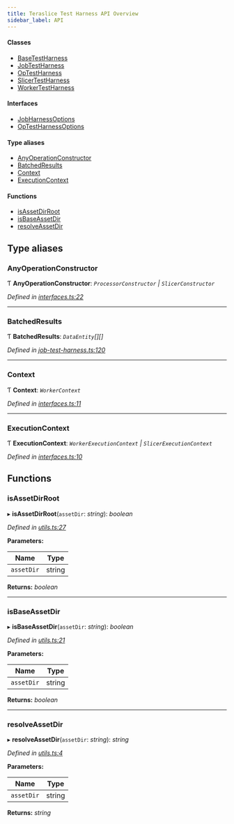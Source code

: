```yaml
---
title: Teraslice Test Harness API Overview
sidebar_label: API
---
```


#### Classes

* [BaseTestHarness](classes/basetestharness.md)
* [JobTestHarness](classes/jobtestharness.md)
* [OpTestHarness](classes/optestharness.md)
* [SlicerTestHarness](classes/slicertestharness.md)
* [WorkerTestHarness](classes/workertestharness.md)

#### Interfaces

* [JobHarnessOptions](interfaces/jobharnessoptions.md)
* [OpTestHarnessOptions](interfaces/optestharnessoptions.md)

#### Type aliases

* [AnyOperationConstructor](overview.md#anyoperationconstructor)
* [BatchedResults](overview.md#batchedresults)
* [Context](overview.md#context)
* [ExecutionContext](overview.md#executioncontext)

#### Functions

* [isAssetDirRoot](overview.md#isassetdirroot)
* [isBaseAssetDir](overview.md#isbaseassetdir)
* [resolveAssetDir](overview.md#resolveassetdir)

## Type aliases

###  AnyOperationConstructor

Ƭ **AnyOperationConstructor**: *`ProcessorConstructor` | `SlicerConstructor`*

*Defined in [interfaces.ts:22](https://github.com/terascope/teraslice/blob/d3a803c3/packages/teraslice-test-harness/src/interfaces.ts#L22)*

___

###  BatchedResults

Ƭ **BatchedResults**: *`DataEntity`[][]*

*Defined in [job-test-harness.ts:120](https://github.com/terascope/teraslice/blob/d3a803c3/packages/teraslice-test-harness/src/job-test-harness.ts#L120)*

___

###  Context

Ƭ **Context**: *`WorkerContext`*

*Defined in [interfaces.ts:11](https://github.com/terascope/teraslice/blob/d3a803c3/packages/teraslice-test-harness/src/interfaces.ts#L11)*

___

###  ExecutionContext

Ƭ **ExecutionContext**: *`WorkerExecutionContext` | `SlicerExecutionContext`*

*Defined in [interfaces.ts:10](https://github.com/terascope/teraslice/blob/d3a803c3/packages/teraslice-test-harness/src/interfaces.ts#L10)*

## Functions

###  isAssetDirRoot

▸ **isAssetDirRoot**(`assetDir`: *string*): *boolean*

*Defined in [utils.ts:27](https://github.com/terascope/teraslice/blob/d3a803c3/packages/teraslice-test-harness/src/utils.ts#L27)*

**Parameters:**

Name | Type |
------ | ------ |
`assetDir` | string |

**Returns:** *boolean*

___

###  isBaseAssetDir

▸ **isBaseAssetDir**(`assetDir`: *string*): *boolean*

*Defined in [utils.ts:21](https://github.com/terascope/teraslice/blob/d3a803c3/packages/teraslice-test-harness/src/utils.ts#L21)*

**Parameters:**

Name | Type |
------ | ------ |
`assetDir` | string |

**Returns:** *boolean*

___

###  resolveAssetDir

▸ **resolveAssetDir**(`assetDir`: *string*): *string*

*Defined in [utils.ts:4](https://github.com/terascope/teraslice/blob/d3a803c3/packages/teraslice-test-harness/src/utils.ts#L4)*

**Parameters:**

Name | Type |
------ | ------ |
`assetDir` | string |

**Returns:** *string*

